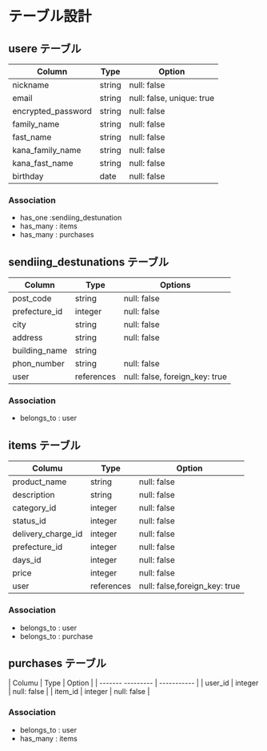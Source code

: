 # テーブル設計

## usere テーブル

| Column             | Type   | Option                    |
| ------------------ | -------| --------------------------|
| nickname           | string | null: false               |
| email              | string | null: false, unique: true |
| encrypted_pa​​ssword | string | null: false               |
| family_name        | string | null: false               |
| fast_name          | string | null: false               |
| kana_family_name   | string | null: false               |
| kana_fast_name     | string | null: false               |
| birthday           | date   | null: false               |

### Association

- has_one :sendiing_destunation
- has_many : items
- has_many : purchases

## sendiing_destunations テーブル

| Column        | Type       | Options                        |
| ------------- | ---------- | ------------------------------ |
| post_code     | string     | null: false                    |
| prefecture_id | integer    | null: false                    |
| city          | string     | null: false                    |
| address       | string     | null: false                    |
| building_name | string     |                                |
| phon_number   | string     | null: false                    |
| user          | references | null: false, foreign_key: true |

### Association

- belongs_to : user

## items テーブル

| Columu             | Type       | Option                        |
| ------------------ | ---------- | ----------------------------- |
| product_name       | string     | null: false                   |
| description        | string     | null: false                   |
| category_id        | integer    | null: false                   |
| status_id          | integer    | null: false                   |
| delivery_charge_id | integer    | null: false                   |
| prefecture_id      | integer    | null: false                   |
| days_id            | integer    | null: false                   |
| price              | integer    | null: false                   |
| user               | references | null: false,foreign_key: true |

### Association

- belongs_to : user
- belongs_to : purchase

## purchases テーブル

| Columu  | Type    | Option      |
| ------- --------- | ----------- |
| user_id | integer | null: false |
| item_id | integer | null: false |

### Association

- belongs_to : user
- has_many : items

